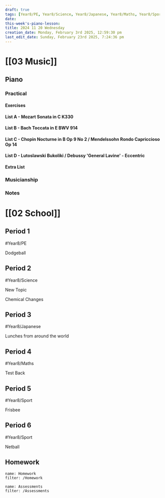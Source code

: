 ```yaml
---
draft: true
tags: [Year8/PE, Year8/Science, Year8/Japanese, Year8/Maths, Year8/Sport]
date: 
this-week's-piano-lesson:
title: 2024 11 20 Wednesday
creation_date: Monday, February 3rd 2025, 12:59:30 pm
last_edit_date: Sunday, February 23rd 2025, 7:24:36 pm
---
```


# [[03 Music]]

## Piano

### Practical

#### Exercises

#### List A - Mozart Sonata in C K330

#### List B - Bach Toccata in E BWV 914

#### List C - Chopin Nocturne in B Op 9 No 2 / Mendelssohn Rondo Capriccioso Op 14

#### List D - Lutoslawski Bukoliki / Debussy 'General Lavine' - Eccentric

#### Extra List

### Musicianship

### Notes

# [[02 School]]

## Period 1

#Year8/PE

Dodgeball

## Period 2

#Year8/Science

New Topic

Chemical Changes

## Period 3

#Year8/Japanese

Lunches from around the world

## Period 4

#Year8/Maths

Test Back

## Period 5

#Year8/Sport

Frisbee

## Period 6

#Year8/Sport

Netball

## Homework

```todoist
name: Homework
filter: /Homework
```

```todoist
name: Assessments
filter: /Assessments
```
